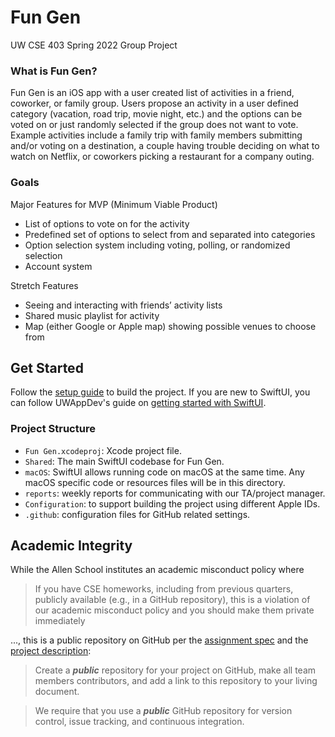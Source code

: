 # Fun Gen

UW CSE 403 Spring 2022 Group Project

### What is Fun Gen?

Fun Gen is an iOS app with a user created list of activities in a friend, coworker, or family group. Users propose an activity in a user defined category (vacation, road trip, movie night, etc.) and the options can be voted on or just randomly selected if the group does not want to vote. Example activities include a family trip with family members submitting and/or voting on a destination, a couple having trouble deciding on what to watch on Netflix, or coworkers picking a restaurant for a company outing.

### Goals

Major Features for MVP (Minimum Viable Product)

- List of options to vote on for the activity
- Predefined set of options to select from and separated into categories
- Option selection system including voting, polling, or randomized selection
- Account system

Stretch Features

- Seeing and interacting with friends’ activity lists
- Shared music playlist for activity
- Map (either Google or Apple map) showing possible venues to choose from

## Get Started

Follow the [setup guide](https://github.com/Fun-Gen/Fun-Gen/wiki/Setup) to build the project.
If you are new to SwiftUI, you can follow UWAppDev's guide on
[getting started with SwiftUI](https://uwdev.app/resources/getting-started/swiftui).

### Project Structure

- `Fun Gen.xcodeproj`: Xcode project file.
- `Shared`: The main SwiftUI codebase for Fun Gen.
- `macOS`: SwiftUI allows running code on macOS at the same time.
    Any macOS specific code or resources files will be in this directory.
- `reports`: weekly reports for communicating with our TA/project manager.
- `Configuration`: to support building the project using different Apple IDs.
- `.github`: configuration files for GitHub related settings.

## Academic Integrity

While the Allen School institutes an academic misconduct policy where

> If you have CSE homeworks, including from previous quarters, publicly available (e.g., in a GitHub repository), this is a violation of our academic misconduct policy and you should make them private immediately

..., this is a public repository on GitHub per the [assignment spec](https://homes.cs.washington.edu/~rjust/courses/CSE403/project/03_github.html) and the [project description](https://homes.cs.washington.edu/~rjust/courses/CSE403/project/project.html):

> Create a ***public*** repository for your project on GitHub, make all team members contributors, and add a link to this repository to your living document.

> We require that you use a ***public*** GitHub repository for version control, issue tracking, and continuous integration.
